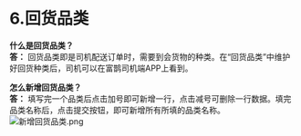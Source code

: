 # 6.回货品类
**什么是回货品类？**  
**答：** 回货品类即是司机配送订单时，需要到会货物的种类。在“回货品类”中维护好回货种类后，司机可以在富鹊司机端APP上看到。  
  
**怎么新增回货品类？**  
**答：** 
填写完一个品类后点击加号即可新增一行，点击减号可删除一行数据。填完品类名称后，点击提交按钮，即可新增所有所填的品类名称。
![新增回货品类.png](https://i.loli.net/2019/01/15/5c3dadc8c2c97.png) 


























<!--
&emsp;&emsp;用于管理需要司机带回货物的种类。在回货品类中维护好带回货种类数据后，司机可在城配司机端看到这些种类。当司机在司机端提交不同种类的带回个数后，可在订单详情页的回货品类中看到数据。
![回货品类.png](https://i.loli.net/2019/01/15/5c3dadc8b9dc8.png)  
  

&emsp;&emsp;点击“新增”按钮，进入新增回货品类页面。  
   
![新增回货品类.png](https://i.loli.net/2019/01/15/5c3dadc8c2c97.png)  
   
  
&emsp;&emsp;填写完一个品类后点击加号即可新增一行，点击减号可删除一行数据。填完品类名称后，点击提交按钮，即可新增所有所填的品类名称。-->